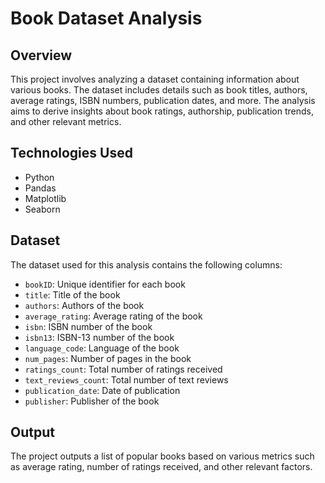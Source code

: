 # Book Dataset Analysis

## Overview
This project involves analyzing a dataset containing information about various books. The dataset includes details such as book titles, authors, average ratings, ISBN numbers, publication dates, and more. The analysis aims to derive insights about book ratings, authorship, publication trends, and other relevant metrics.

## Technologies Used
- Python
- Pandas
- Matplotlib
- Seaborn

## Dataset
The dataset used for this analysis contains the following columns:

- `bookID`: Unique identifier for each book
- `title`: Title of the book
- `authors`: Authors of the book
- `average_rating`: Average rating of the book
- `isbn`: ISBN number of the book
- `isbn13`: ISBN-13 number of the book
- `language_code`: Language of the book
- `num_pages`: Number of pages in the book
- `ratings_count`: Total number of ratings received
- `text_reviews_count`: Total number of text reviews
- `publication_date`: Date of publication
- `publisher`: Publisher of the book

## Output
The project outputs a list of popular books based on various metrics such as average rating, number of ratings received, and other relevant factors. 
